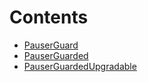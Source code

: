 

# Contents
- [PauserGuard](PauserGuard.sol/contract.PauserGuard.md)
- [PauserGuarded](PauserGuarded.sol/abstract.PauserGuarded.md)
- [PauserGuardedUpgradable](PauserGuardedUpgradable.sol/abstract.PauserGuardedUpgradable.md)
